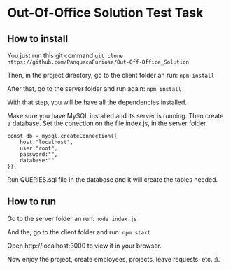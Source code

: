 # Out-Of-Office Solution Test Task

## How to install
You just run this git command
`git clone https://github.com/PanquecaFuriosa/Out-Off-Office_Solution`

Then, in the project directory, go to the client folder an run:
`npm install`

After that, go to the server folder and run again:
`npm install`

With that step, you will be have all the dependencies installed.

Make sure you have MySQL installed and its server is running. Then create a database.
Set the conection on the file index.js, in the server folder.
```
const db = mysql.createConnection({
    host:"localhost",
    user:"root",
    password:"",
    database:""
});
```

Run QUERIES.sql file in the database and it will create the tables needed.

## How to run
Go to the server folder an run:
`node index.js`

And the, go to the client folder and run:
`npm start`

Open http://localhost:3000 to view it in your browser.

Now enjoy the project, create employees, projects, leave requests. etc. :).
